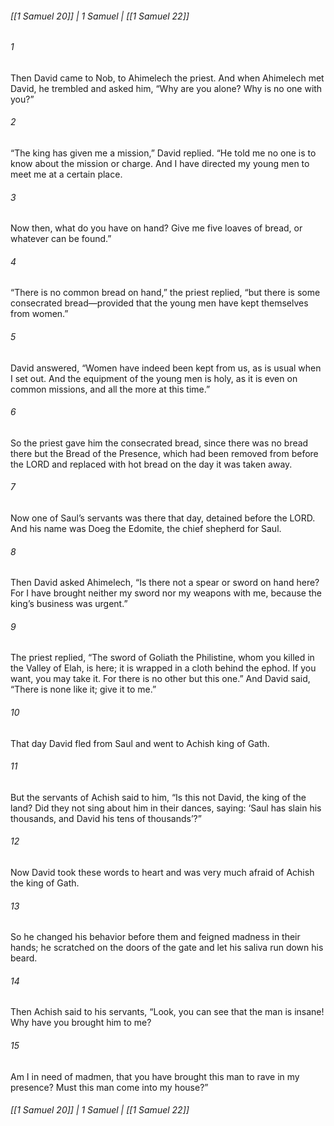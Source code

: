 ###### [[1 Samuel 20]] | 1 Samuel | [[1 Samuel 22]]

###### 1
Then David came to Nob, to Ahimelech the priest. And when Ahimelech met David, he trembled and asked him, “Why are you alone? Why is no one with you?”
###### 2
“The king has given me a mission,” David replied. “He told me no one is to know about the mission or charge. And I have directed my young men to meet me at a certain place.
###### 3
Now then, what do you have on hand? Give me five loaves of bread, or whatever can be found.”
###### 4
“There is no common bread on hand,” the priest replied, “but there is some consecrated bread—provided that the young men have kept themselves from women.”
###### 5
David answered, “Women have indeed been kept from us, as is usual when I set out. And the equipment of the young men is holy, as it is even on common missions, and all the more at this time.”
###### 6
So the priest gave him the consecrated bread, since there was no bread there but the Bread of the Presence, which had been removed from before the LORD and replaced with hot bread on the day it was taken away.
###### 7
Now one of Saul’s servants was there that day, detained before the LORD. And his name was Doeg the Edomite, the chief shepherd for Saul.
###### 8
Then David asked Ahimelech, “Is there not a spear or sword on hand here? For I have brought neither my sword nor my weapons with me, because the king’s business was urgent.”
###### 9
The priest replied, “The sword of Goliath the Philistine, whom you killed in the Valley of Elah, is here; it is wrapped in a cloth behind the ephod. If you want, you may take it. For there is no other but this one.” And David said, “There is none like it; give it to me.”
###### 10
That day David fled from Saul and went to Achish king of Gath.
###### 11
But the servants of Achish said to him, “Is this not David, the king of the land? Did they not sing about him in their dances, saying: ‘Saul has slain his thousands, and David his tens of thousands’?”
###### 12
Now David took these words to heart and was very much afraid of Achish the king of Gath.
###### 13
So he changed his behavior before them and feigned madness in their hands; he scratched on the doors of the gate and let his saliva run down his beard.
###### 14
Then Achish said to his servants, “Look, you can see that the man is insane! Why have you brought him to me?
###### 15
Am I in need of madmen, that you have brought this man to rave in my presence? Must this man come into my house?”

###### [[1 Samuel 20]] | 1 Samuel | [[1 Samuel 22]]
